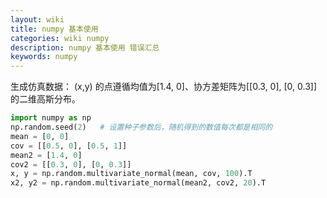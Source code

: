 ```yaml
---
layout: wiki
title: numpy 基本使用
categories: wiki numpy
description: numpy 基本使用 错误汇总
keywords: numpy
---
```



生成仿真数据： (x,y) 的点遵循均值为[1.4, 0]、协方差矩阵为[[0.3, 0], [0, 0.3]]的二维高斯分布。
```python
import numpy as np
np.random.seed(2)   # 设置种子参数后，随机得到的数值每次都是相同的
mean = [0, 0]
cov = [[0.5, 0], [0.5, 1]] 
mean2 = [1.4, 0]
cov2 = [[0.3, 0], [0, 0.3]] 
x, y = np.random.multivariate_normal(mean, cov, 100).T
x2, y2 = np.random.multivariate_normal(mean2, cov2, 20).T
```